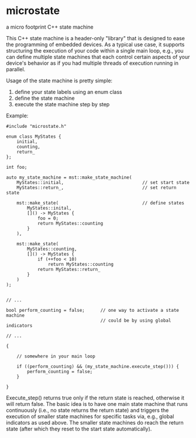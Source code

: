 # microstate
a micro footprint C++ state machine

This C++ state machine is a header-only "library" that is designed to ease the
programming of embedded devices. As a typical use case, it supports structuring
the execution of your code within a single main loop, e.g., you can define 
multiple state machines that each control certain aspects of your device's 
behavior as if you had multiple threads of execution running in parallel.

Usage of the state machine is pretty simple:

1) define your state labels using an enum class
2) define the state machine
3) execute the state machine step by step

Example:

```
#include "microstate.h"

enum class MyStates {
	initial,
	counting,
	return_
};

int foo;

auto my_state_machine = mst::make_state_machine(
	MyStates::initial,								// set start state
	MyStates::return_,								// set return state

	mst::make_state(								// define states
		MyStates::inital,
		[]() -> MyStates {
			foo = 0;
			return MyStates::counting
		}
	),

	mst::make_state(								
		MyStates::counting,
		[]() -> MyStates {
			if (++foo < 10)
				return MyStates::counting
			return MyStates::return_
		}
	)	
);


// ...

bool perform_counting = false;		// one way to activate a state machine
									// could be by using global indicators

// ...

{

	// somewhere in your main loop

	if ((perform_counting) && (my_state_machine.execute_step())) {
		perform_counting = false;
	}

}

```

Execute_step() returns true only if the return state is reached, otherwise
it will return false. The basic idea is to have one main state machine
that runs continuously (i.e., no state returns the return state) and
triggers the execution of smaller state machines for specific tasks via,
e.g., global indicators as used above. The smaller state machines do
reach the return state (after which they reset to the start state 
automatically).

